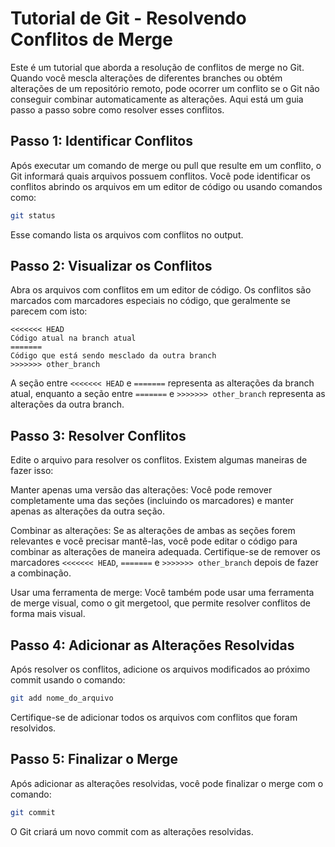 # Tutorial de Git - Resolvendo Conflitos de Merge

Este é um tutorial que aborda a resolução de conflitos de merge no Git. Quando você mescla alterações de diferentes branches ou obtém alterações de um repositório remoto, pode ocorrer um conflito se o Git não conseguir combinar automaticamente as alterações. Aqui está um guia passo a passo sobre como resolver esses conflitos.

## Passo 1: Identificar Conflitos

Após executar um comando de merge ou pull que resulte em um conflito, o Git informará quais arquivos possuem conflitos. Você pode identificar os conflitos abrindo os arquivos em um editor de código ou usando comandos como:

```bash
git status
```

Esse comando lista os arquivos com conflitos no output.

## Passo 2: Visualizar os Conflitos

Abra os arquivos com conflitos em um editor de código. Os conflitos são marcados com marcadores especiais no código, que geralmente se parecem com isto:

```plaintext
<<<<<<< HEAD
Código atual na branch atual
=======
Código que está sendo mesclado da outra branch
>>>>>>> other_branch
```

A seção entre `<<<<<<< HEAD` e `=======` representa as alterações da branch atual, enquanto a seção entre `=======` e `>>>>>>> other_branch` representa as alterações da outra branch.

## Passo 3: Resolver Conflitos

Edite o arquivo para resolver os conflitos. Existem algumas maneiras de fazer isso:

Manter apenas uma versão das alterações: Você pode remover completamente uma das seções (incluindo os marcadores) e manter apenas as alterações da outra seção.

Combinar as alterações: Se as alterações de ambas as seções forem relevantes e você precisar mantê-las, você pode editar o código para combinar as alterações de maneira adequada. Certifique-se de remover os marcadores `<<<<<<< HEAD`, `=======` e `>>>>>>> other_branch` depois de fazer a combinação.

Usar uma ferramenta de merge: Você também pode usar uma ferramenta de merge visual, como o git mergetool, que permite resolver conflitos de forma mais visual.

## Passo 4: Adicionar as Alterações Resolvidas

Após resolver os conflitos, adicione os arquivos modificados ao próximo commit usando o comando:

```bash
git add nome_do_arquivo
```

Certifique-se de adicionar todos os arquivos com conflitos que foram resolvidos.

## Passo 5: Finalizar o Merge

Após adicionar as alterações resolvidas, você pode finalizar o merge com o comando:

```bash
git commit
```

O Git criará um novo commit com as alterações resolvidas.
